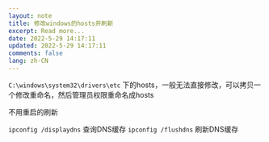 ```yaml
---
layout: note
title: 修改windows的hosts并刷新
excerpt: Read more...
date: 2022-5-29 14:17:11
updated: 2022-5-29 14:17:11
comments: false
lang: zh-CN
---
```


`C:\windows\system32\drivers\etc` 下的hosts，一般无法直接修改，可以拷贝一个修改重命名，然后管理员权限重命名成hosts

不用重启的刷新

`ipconfig /displaydns` 查询DNS缓存
`ipconfig /flushdns` 刷新DNS缓存
  